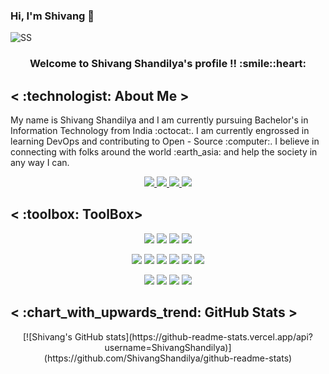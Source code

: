 ### Hi, I'm Shivang 👋

![SS](https://user-images.githubusercontent.com/101946115/205953415-1959ebb3-9516-440a-aa40-d8dd4d8e9df8.png)

<h3 align = "center">Welcome to Shivang Shandilya's profile !! :smile::heart:
</h3>

<h2>< :technologist:	About Me ></h2>
My name is Shivang Shandilya and I am currently pursuing Bachelor's in Information Technology from India :octocat:. I am currently engrossed in learning DevOps and contributing to Open - Source  :computer:.
I believe in connecting with folks around the world :earth_asia: and help the society in any way I can.

<p align = "center">

<a href = "https://www.linkedin.com/in/shivang-shandilya-8b926b218/">
<img src = "https://img.shields.io/badge/LinkedIn-0077B5?style=for-the-badge&logo=linkedin&logoColor=white" />
</a>


<a href = "https://twitter.com/shivv_twt">
<img src = "https://img.shields.io/badge/Twitter-1DA1F2?style=for-the-badge&logo=twitter&logoColor=white" />
</a>


<a href = "https://leetcode.com/ShivangShandilya/">
<img src = "https://img.shields.io/badge/-LeetCode-FFA116?style=for-the-badge&logo=LeetCode&logoColor=black" />
</a>


<a href = "https://hashnode.com/@KubeMan">
<img src = "https://img.shields.io/badge/Hashnode-2962FF?style=for-the-badge&logo=hashnode&logoColor=white" />
</a>

</p>


<h2>< :toolbox: ToolBox></h2>

<p align = "center">

<img src = "https://img.shields.io/badge/C%2B%2B-00599C?style=for-the-badge&logo=c%2B%2B&logoColor=white" />

<img src = "https://camo.githubusercontent.com/7978ec9bac63ff07aafd64617779c8096ce5af7c744b0f62685e3aadda0857f9/68747470733a2f2f696d672e736869656c64732e696f2f62616467652f2d6a6176612d7265643f7374796c653d666f722d7468652d6261646765266c6f676f3d6a617661266c6f676f436f6c6f723d626c61636b" />

<img src = "https://img.shields.io/badge/JavaScript-323330?style=for-the-badge&logo=javascript&logoColor=F7DF1E" />

<img src = "https://img.shields.io/badge/Go-00ADD8?style=for-the-badge&logo=go&logoColor=white" />

</p>

<p align = "center">

<img src = "https://img.shields.io/badge/HTML5-E34F26?style=for-the-badge&logo=html5&logoColor=white" />

<img src = "https://img.shields.io/badge/CSS3-1572B6?style=for-the-badge&logo=css3&logoColor=white"/>

<img src = "https://img.shields.io/badge/Bootstrap-563D7C?style=for-the-badge&logo=bootstrap&logoColor=white"/>

<img src = "https://img.shields.io/badge/React-20232A?style=for-the-badge&logo=react&logoColor=61DAFB"/>

<img src = "https://img.shields.io/badge/next.js-000000?style=for-the-badge&logo=nextdotjs&logoColor=white"/>

<img src = "https://img.shields.io/badge/firebase-ffca28?style=for-the-badge&logo=firebase&logoColor=black"/>

</p>

<p align = "center">

<img src = "https://img.shields.io/badge/-CodeChef-5B4638?style=for-the-badge&logo=CodeChef&logoColor=white"/>

<img src = "https://img.shields.io/badge/IntelliJ_IDEA-000000.svg?style=for-the-badge&logo=intellij-idea&logoColor=white"/>

<img src = "https://img.shields.io/badge/VSCode-0078D4?style=for-the-badge&logo=visual%20studio%20code&logoColor=white"/>

<img src = "https://camo.githubusercontent.com/973713a83a9b267768bdd9e7ad65a189864927a541ef5c5c0314aa40ed0b3bc6/68747470733a2f2f696d672e736869656c64732e696f2f62616467652f2d6769742d4631353032463f7374796c653d666f722d7468652d6261646765266c6f676f3d676974266c6f676f436f6c6f723d7768697465"/>

</p>

<h2>< :chart_with_upwards_trend:	GitHub Stats ></h2>

<p align ="center">
[![Shivang's GitHub stats](https://github-readme-stats.vercel.app/api?username=ShivangShandilya)](https://github.com/ShivangShandilya/github-readme-stats)
</p>
